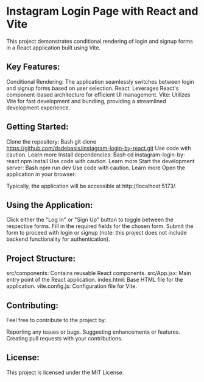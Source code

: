
# Instagram Login Page with React and Vite

This project demonstrates conditional rendering of login and signup forms in a React application built using Vite.

## Key Features:

Conditional Rendering: The application seamlessly switches between login and signup forms based on user selection.
React: Leverages React's component-based architecture for efficient UI management.
Vite: Utilizes Vite for fast development and bundling, providing a streamlined development experience.
## Getting Started:

Clone the repository:
Bash
git clone https://github.com/dsdebasis/instagram-login-by-react.git
Use code with caution. Learn more
Install dependencies:
Bash
cd instagram-login-by-react
npm install
Use code with caution. Learn more
Start the development server:
Bash
npm run dev
Use code with caution. Learn more
Open the application in your browser:

Typically, the application will be accessible at http://localhost:5173/.

## Using the Application:

Click either the "Log In" or "Sign Up" button to toggle between the respective forms.
Fill in the required fields for the chosen form.
Submit the form to proceed with login or signup (note: this project does not include backend functionality for authentication).
## Project Structure:

src/components: Contains reusable React components.
src/App.jsx: Main entry point of the React application.
index.html: Base HTML file for the application.
vite.config.js: Configuration file for Vite.
## Contributing:

Feel free to contribute to the project by:

Reporting any issues or bugs.
Suggesting enhancements or features.
Creating pull requests with your contributions.
## License:

This project is licensed under the MIT License.


